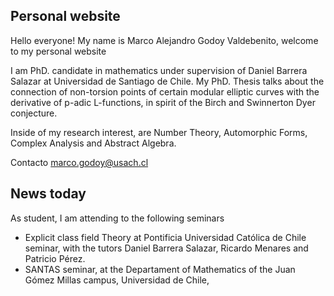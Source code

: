 ## Personal website


Hello everyone!
My name is Marco Alejandro Godoy Valdebenito, welcome to my personal website

I am PhD. candidate in mathematics under supervision of Daniel Barrera Salazar at Universidad de Santiago de Chile. My PhD. Thesis talks about the connection of non-torsion points of certain modular elliptic curves with the derivative of p-adic L-functions, in spirit of the Birch and Swinnerton Dyer conjecture.

Inside of my research interest, are Number Theory, Automorphic Forms, Complex Analysis and Abstract Algebra.

Contacto marco.godoy@usach.cl

## News today

As student, I am attending to the following seminars

- Explicit class field Theory at Pontificia Universidad Católica de Chile seminar, with the tutors Daniel Barrera Salazar, Ricardo Menares and Patricio Pérez.
- SANTAS seminar, at the Departament of Mathematics of the Juan Gómez Millas campus, Universidad de Chile,
